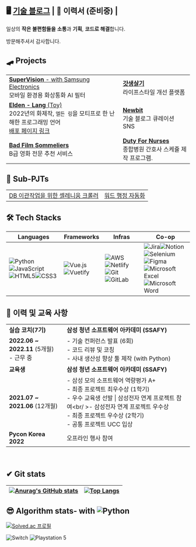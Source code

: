 ## 🖥 [기술 블로그](https://programmer-565.tistory.com/) | 📑 이력서 (준비중) | 

일상의 **작은 불편함들을** **소통**과 **기획**, **코드로 해결**합니다.

방문해주셔서 감사합니다. 

## 🛹 Projects

|                                                              |                                                              |
| ------------------------------------------------------------ | ------------------------------------------------------------ |
| [**SuperVision** - with Samsung Electronics](https://github.com/Magpie1000/SuperVision)<br /> 모바일 환경용 화상통화 AI 필터 | [**갓생살기**](https://github.com/Magpie1000/Godlife)<br />  라이프스타일 개선 플랫폼 |
| [**Elden - Lang** (Toy)](https://github.com/Magpie1000/elden-lang)<br />2022년의 화제작, `엘든 링`을 모티프로 한 난해한 프로그래밍 언어<br /> [배포 페이지 링크](elden.link) | [**Newbit**](https://github.com/Magpie1000/Newbit)<br /> 기술 블로그 큐레이션 SNS |
| [**Bad Film Sommeliers** ](https://github.com/BadFilmSommeliers)<br />B급 영화 전문 추천 서비스 | [**Duty For Nurses**](https://github.com/Magpie1000/DutyForNurses)<br /> 종합병원 간호사 스케쥴 제작 프로그램. |



## 🎢 Sub-PJTs 

|                                                              |                                                              |
| ------------------------------------------------------------ | ------------------------------------------------------------ |
| [DB 이관작업을 위한 셀레니움 크롤러](https://github.com/Magpie1000/ConfluenceCrawler) | [워드 행정 자동화](https://github.com/Magpie1000/communicator_docx_merger) |



## 🛠 Tech Stacks

| Languages                                                    | Frameworks                                                   | **Infras**                                                   | **Co-op**                                                    |
| ------------------------------------------------------------ | ------------------------------------------------------------ | ------------------------------------------------------------ | ------------------------------------------------------------ |
| ![Python](https://img.shields.io/badge/python-3670A0?style=for-the-badge&logo=python&logoColor=ffdd54)![JavaScript](https://img.shields.io/badge/javascript-%23323330.svg?style=for-the-badge&logo=javascript&logoColor=%23F7DF1E)<br/>![HTML5](https://img.shields.io/badge/html5-%23E34F26.svg?style=for-the-badge&logo=html5&logoColor=white)![CSS3](https://img.shields.io/badge/css3-%231572B6.svg?style=for-the-badge&logo=css3&logoColor=white) | ![Vue.js](https://img.shields.io/badge/vuejs-%2335495e.svg?style=for-the-badge&logo=vuedotjs&logoColor=%234FC08D)<br/>![Vuetify](https://img.shields.io/badge/Vuetify-1867C0?style=for-the-badge&logo=vuetify&logoColor=AEDDFF) | ![AWS](https://img.shields.io/badge/AWS-%23FF9900.svg?style=for-the-badge&logo=amazon-aws&logoColor=white)![Netlify](https://img.shields.io/badge/netlify-%23000000.svg?style=for-the-badge&logo=netlify&logoColor=#00C7B7)<br/>![Git](https://img.shields.io/badge/git-%23F05033.svg?style=for-the-badge&logo=git&logoColor=white)![GitLab](https://img.shields.io/badge/gitlab-%23181717.svg?style=for-the-badge&logo=gitlab&logoColor=white) | ![Jira](https://img.shields.io/badge/jira-%230A0FFF.svg?style=for-the-badge&logo=jira&logoColor=white)![Notion](https://img.shields.io/badge/Notion-%23000000.svg?style=for-the-badge&logo=notion&logoColor=white)<br/>![Selenium](https://img.shields.io/badge/-selenium-%43B02A?style=for-the-badge&logo=selenium&logoColor=white)![Figma](https://img.shields.io/badge/figma-%23F24E1E.svg?style=for-the-badge&logo=figma&logoColor=white) <br />![Microsoft Excel](https://img.shields.io/badge/Microsoft_Excel-217346?style=for-the-badge&logo=microsoft-excel&logoColor=white)<br/>![Microsoft Word](https://img.shields.io/badge/Microsoft_Word-2B579A?style=for-the-badge&logo=microsoft-word&logoColor=white) |



## 🎨 이력 및 교육 사항

|                                               |                                                              |
| --------------------------------------------- | ------------------------------------------------------------ |
| **실습 코치(7기)**                            | **삼성 청년 소프트웨어 아카데미 (SSAFY)**                    |
| **2022.06 ~ 2022.11** (5개월)<br /> - 근무 중 | - 기술 컨퍼런스 발표 (6회)<br/>- 코드 리뷰 및 코칭<br/>- 사내 생산성 향상 툴 제작 (with Python) |
| **교육생**                                    | **삼성 청년 소프트웨어 아카데미 (SSAFY)**                    |
| **2021.07 ~ 2021.06**  (12개월)               | - 삼성 모의 소프트웨어 역량평가 A+ <br/>- 최종 프로젝트 최우수상 (1학기)<br />- 우수 교육생 선발 \| 삼성전자 연계 프로젝트 참여<br/ >- 삼성전자 연계 프로젝트 우수상<br />- 최종 프로젝트 우수상 (2학기)<br/>- 공통 프로젝트 UCC 입상 |
| **Pycon Korea 2022**                          | 오프라인 행사 참여                                           |

​	

## ✔ Git stats

| [![Anurag's GitHub stats](https://github-readme-stats.vercel.app/api?username=Magpie1000)](https://github.com/anuraghazra/github-readme-stats) | [![Top Langs](https://github-readme-stats.vercel.app/api/top-langs/?username=magpie1000&layout=compact)](https://github.com/magpie1000/github-readme-stats) |
| ------------------------------------------------------------ | ------------------------------------------------------------ |



## 😎 Algorithm stats- with ![Python](https://img.shields.io/badge/python-3670A0?style=for-the-badge&logo=python&logoColor=ffdd54)



[![Solved.ac
프로필](http://mazassumnida.wtf/api/generate_badge?boj=magpie1000)](https://solved.ac/magpie1000) 



![Switch](https://img.shields.io/badge/Switch-E60012?style=for-the-badge&logo=nintendo-switch&logoColor=white)
![Playstation 5](https://img.shields.io/badge/Playstation%205-003791?style=for-the-badge&logo=playstation-5&logoColor=white)

<!--
**Magpie1000/Magpie1000** is a ✨ _special_ ✨ repository because its `README.md` (this file) appears on your GitHub profile.

Here are some ideas to get you started:

- 🔭 I’m currently working on ...
- 🌱 I’m currently learning ...
- 👯 I’m looking to collaborate on ...
- 🤔 I’m looking for help with ...
- 💬 Ask me about ...
- 📫 How to reach me: ...
- 😄 Pronouns: ...
- ⚡ Fun fact: ...
-->
